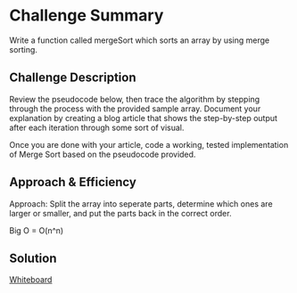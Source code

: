 # Challenge Summary
Write a function called mergeSort which sorts an array by using merge sorting.

## Challenge Description
Review the pseudocode below, then trace the algorithm by stepping through the process with the provided sample array. Document your explanation by creating a blog article that shows the step-by-step output after each iteration through some sort of visual.

Once you are done with your article, code a working, tested implementation of Merge Sort based on the pseudocode provided.

## Approach & Efficiency
Approach: Split the array into seperate parts, determine which ones are larger or smaller, and put the parts back in the correct order.

Big O = O(n^n)

## Solution
[Whiteboard](merge-sort.png)
